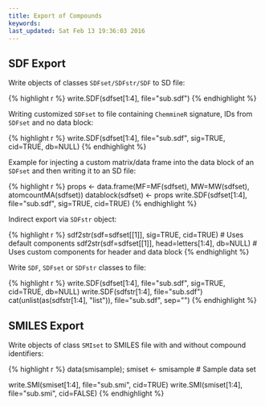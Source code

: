 ```yaml
---
title: Export of Compounds
keywords: 
last_updated: Sat Feb 13 19:36:03 2016
---
```


## SDF Export

Write objects of classes `SDFset/SDFstr/SDF` to SD file:


{% highlight r %}
 write.SDF(sdfset[1:4], file="sub.sdf") 
{% endhighlight %}


Writing customized `SDFset` to file containing
`ChemmineR` signature, IDs from `SDFset`
and no data block: 

{% highlight r %}
 write.SDF(sdfset[1:4], file="sub.sdf", sig=TRUE, cid=TRUE, db=NULL) 
{% endhighlight %}


Example for injecting a custom matrix/data frame into the data block of
an `SDFset` and then writing it to an SD file:


{% highlight r %}
 props <- data.frame(MF=MF(sdfset), MW=MW(sdfset), atomcountMA(sdfset)) 
 datablock(sdfset) <- props
 write.SDF(sdfset[1:4], file="sub.sdf", sig=TRUE, cid=TRUE) 
{% endhighlight %}


Indirect export via `SDFstr` object: 

{% highlight r %}
 sdf2str(sdf=sdfset[[1]], sig=TRUE, cid=TRUE) # Uses default components 
 sdf2str(sdf=sdfset[[1]], head=letters[1:4], db=NULL) # Uses custom components for header and data block 
{% endhighlight %}


Write `SDF`, `SDFset` or
`SDFstr` classes to file: 

{% highlight r %}
 write.SDF(sdfset[1:4], file="sub.sdf", sig=TRUE, cid=TRUE, db=NULL)
 write.SDF(sdfstr[1:4], file="sub.sdf") 
 cat(unlist(as(sdfstr[1:4], "list")), file="sub.sdf", sep="") 
{% endhighlight %}


## SMILES Export

Write objects of class `SMIset` to SMILES file with and
without compound identifiers: 

{% highlight r %}
 data(smisample); smiset <- smisample # Sample data set 

 write.SMI(smiset[1:4], file="sub.smi", cid=TRUE) write.SMI(smiset[1:4], file="sub.smi", cid=FALSE) 
{% endhighlight %}


